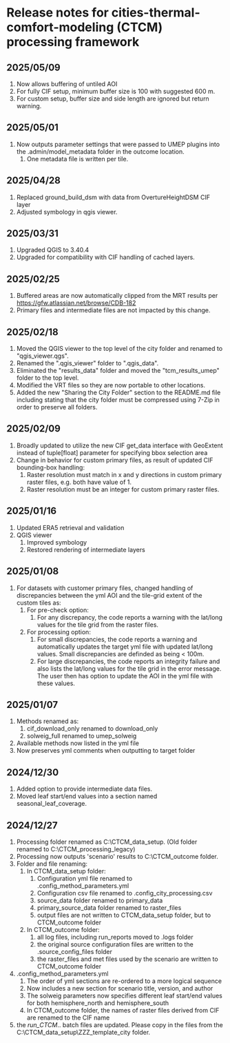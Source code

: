 # Release notes for cities-thermal-comfort-modeling (CTCM) processing framework

## 2025/05/09
1. Now allows buffering of untiled AOI
2. For fully CIF setup, minimum buffer size is 100 with suggested 600 m.
3. For custom setup, buffer size and side length are ignored but return warning.

## 2025/05/01
1. Now outputs parameter settings that were passed to UMEP plugins into the .admin/model_metadata folder in the outcome location.
   1. One metadata file is written per tile.

## 2025/04/28
1. Replaced ground_build_dsm with data from OvertureHeightDSM CIF layer
2. Adjusted symbology in qgis viewer.

## 2025/03/31
1. Upgraded QGIS to 3.40.4
2. Upgraded for compatibility with CIF handling of cached layers.


## 2025/02/25
1. Buffered areas are now automatically clipped from the MRT results per https://gfw.atlassian.net/browse/CDB-182
2. Primary files and intermediate files are not impacted by this change.

## 2025/02/18
1. Moved the QGIS viewer to the top level of the city folder and renamed to "qgis_viewer.qgs".
2. Renamed the ".qgis_viewer" folder to ".qgis_data".
3. Eliminated the "results_data" folder and moved the "tcm_results_umep" folder to the top level.
4. Modified the VRT files so they are now portable to other locations.
5. Added the new "Sharing the City Folder" section to the README.md file including stating that the city folder must be compressed using 7-Zip in order to preserve all folders. 

## 2025/02/09
1. Broadly updated to utilize the new CIF get_data interface with GeoExtent instead of tuple[float] parameter for specifying bbox selection area
2. Change in behavior for custom primary files, as result of updated CIF bounding-box handling:
      1. Raster resolution must match in x and y directions in custom primary raster files, e.g. both have value of 1.
      2. Raster resolution must be an integer for custom primary raster files.

## 2025/01/16
1. Updated ERA5 retrieval and validation
2. QGIS viewer
   1. Improved symbology
   2. Restored rendering of intermediate layers

## 2025/01/08
1. For datasets with customer primary files, changed handling of discrepancies between the yml AOI and the tile-grid extent of the custom tiles as:
   1. For pre-check option:
      1. For any discrepancy, the code reports a warning with the lat/long values for the tile grid from the raster files.
   1. For processing option:
      1. For small discrepancies, the code reports a warning and automatically updates the target yml file with updated lat/long values. Small discrepancies are definded as being < 100m.
      1. For large discrepancies, the code reports an integrity failure and also lists the lat/long values for the tile grid in the error message. The user then has option to update the AOI in the yml file with these values.

## 2025/01/07
1. Methods renamed as:
   1. cif_download_only renamed to download_only
   1. solweig_full renamed to umep_solweig
1. Available methods now listed in the yml file
1. Now preserves yml comments when outputting to target folder

## 2024/12/30
1. Added option to provide intermediate data files.
2. Moved leaf start/end values into a section named seasonal_leaf_coverage.

## 2024/12/27
1. Processing folder renamed as C:\CTCM_data_setup. (Old folder renamed to C:\CTCM_processing_legacy)
2. Processing now outputs 'scenario' results to C:\CTCM_outcome folder.
3. Folder and file renaming:
   1. In CTCM_data_setup folder:
      1. Configuration yml file renamed to .config_method_parameters.yml
      2. Configuration csv file renamed to .config_city_processing.csv
      3. source_data folder renamed to primary_data
      4. primary_source_data folder renamed to raster_files
      5. output files are not written to CTCM_data_setup folder, but to CTCM_outcome folder
   2. In CTCM_outcome folder: 
      1. all log files, including run_reports moved to .logs folder
      2. the original source configuration files are written to the .source_config_files folder
      3. the raster_files and met files used by the scenario are written to CTCM_outcome folder
 4. .config_method_parameters.yml
    1. The order of yml sections are re-ordered to a more logical sequence
    2. Now includes a new section for scenario title, version, and author
    3. The solweig parameters now specifies different leaf start/end values for both hemisphere_north and hemisphere_south
    4. In CTCM_outcome folder, the names of raster files derived from CIF are renamed to the CIF name
 5. the _run_CTCM_.. batch files are updated. Please copy in the files from the C:\CTCM_data_setup\ZZZ_template_city folder.
